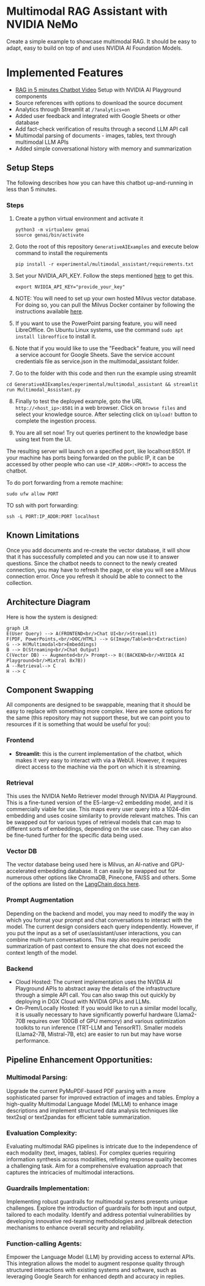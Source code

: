# Multimodal RAG Assistant with NVIDIA NeMo
Create a simple example to showcase multimodal RAG. It should be easy to adapt, easy to build on top of and uses NVIDIA AI Foundation Models.

# Implemented Features
- [RAG in 5 minutes Chatbot Video](https://youtu.be/N_OOfkEWcOk) Setup with NVIDIA AI Playground components
- Source references with options to download the source document
- Analytics through Streamlit at ```/?analytics=on```
- Added user feedback and integrated with Google Sheets or other database
- Add fact-check verification of results through a second LLM API call
- Multimodal parsing of documents - images, tables, text through multimodal LLM APIs
- Added simple conversational history with memory and summarization

## Setup Steps

The following describes how you can have this chatbot up-and-running in less than 5 minutes.

### Steps
1. Create a python virtual environment and activate it
   ```
   python3 -m virtualenv genai
   source genai/bin/activate
   ```

2. Goto the root of this repository `GenerativeAIExamples` and execute below command to install the requirements
   ```
   pip install -r experimental/multimodal_assistant/requirements.txt
   ```

3. Set your NVIDIA_API_KEY. Follow the steps mentioned [here](../../docs/ai-foundation-models.md#get-an-api-key-for-the-mixtral-8x7b-instruct-api-endpoint) to get this.
   ```
   export NVIDIA_API_KEY="provide_your_key"
   ```

4. NOTE: You will need to set up your own hosted Milvus vector database. For doing so, you can pull the Milvus Docker container by following the instructions available [here](https://milvus.io/docs/install_standalone-docker.md#Install-Milvus-standalone-using-Docker-Compose).

5. If you want to use the PowerPoint parsing feature, you will need LibreOffice. On Ubuntu Linux systems, use the command ```sudo apt install libreoffice``` to install it.

6. Note that if you would like to use the "Feedback" feature, you will need a service account for Google Sheets. Save the service account credentials file as service.json in the multimodal_assistant folder.

7. Go to the folder with this code and then run the example using streamlit
```
cd GenerativeAIExamples/experimental/multimodal_assistant && streamlit run Multimodal_Assistant.py
```

8. Finally to test the deployed example, goto the URL `http://<host_ip>:8501` in a web browser. Click on `browse files` and select your knowledge source. After selecting click on `Upload!` button to complete the ingestion process.

9. You are all set now! Try out queries pertinent to the knowledge base using text from the UI.

The resulting server will launch on a specified port, like localhost:8501. If your machine has ports being forwarded on the public IP, it can be accessed by other people who can use `<IP_ADDR>:<PORT>` to access the chatbot.

To do port forwarding from a remote machine:
```
sudo ufw allow PORT
```

TO ssh with port forwarding:
```
ssh -L PORT:IP_ADDR:PORT localhost
```

## Known Limitations

Once you add documents and re-create the vector database, it will show that it has successfully completed and you can now use it to answer questions. Since the chatbot needs to connect to the newly created connection, you may have to refresh the page, or else you will see a Milvus connection error. Once you refresh it should be able to connect to the collection.

## Architecture Diagram

Here is how the system is designed:

```mermaid
graph LR
E(User Query) --> A(FRONTEND<br/>Chat UI<br/>Streamlit)
F(PDF, PowerPoints,<br/>DOC/HTML) --> G(Image/Table<br>Extraction)
G --> H(Multimodal<br>Embeddings)
B --> D(Streaming<br/>Chat Output)
C(Vector DB) -- Augmented<br/> Prompt--> B((BACKEND<br/>NVIDIA AI Playground<br/>Mixtral 8x7B))
A --Retrieval--> C
H --> C
```

## Component Swapping

All components are designed to be swappable, meaning that it should be easy to replace with something more complex. Here are some options for the same (this repository may not support these, but we can point you to resources if it is something that would be useful for you):

### Frontend
- **Streamlit:** this is the current implementation of the chatbot, which makes it very easy to interact with via a WebUI. However, it requires direct access to the machine via the port on which it is streaming.

### Retrieval
This uses the NVIDIA NeMo Retriever model through NVIDIA AI Playground. This is a fine-tuned version of the E5-large-v2 embedding model, and it is commercially viable for use. This maps every user query into a 1024-dim embedding and uses cosine similarity to provide relevant matches. This can be swapped out for various types of retrieval models that can map to different sorts of embeddings, depending on the use case. They can also be fine-tuned further for the specific data being used.

### Vector DB
The vector database being used here is Milvus, an AI-native and GPU-accelerated embedding database. It can easily be swapped out for numerous other options like ChromaDB, Pinecone, FAISS and others. Some of the options are listed on the [LangChain docs here](https://python.langchain.com/docs/integrations/vectorstores/).

### Prompt Augmentation
Depending on the backend and model, you may need to modify the way in which you format your prompt and chat conversations to interact with the model. The current design considers each query independently. However, if you put the input as a set of user/assistant/user interactions, you can combine multi-turn conversations. This may also require periodic summarization of past context to ensure the chat does not exceed the context length of the model.

### Backend
- Cloud Hosted: The current implementation uses the NVIDIA AI Playground APIs to abstract away the details of the infrastructure through a simple API call. You can also swap this out quickly by deploying in DGX Cloud with NVIDIA GPUs and LLMs.
- On-Prem/Locally Hosted: If you would like to run a similar model locally, it is usually necessary to have significantly powerful hardware (Llama2-70B requires over 100GB of GPU memory) and various optimization toolkits to run inference (TRT-LLM and TensorRT). Smaller models (Llama2-7B, Mistral-7B, etc) are easier to run but may have worse performance.

## Pipeline Enhancement Opportunities:

### Multimodal Parsing:
Upgrade the current PyMuPDF-based PDF parsing with a more sophisticated parser for improved extraction of images and tables. Employ a high-quality Multimodal Language Model (MLLM) to enhance image descriptions and implement structured data analysis techniques like text2sql or text2pandas for efficient table summarization.

### Evaluation Complexity:
Evaluating multimodal RAG pipelines is intricate due to the independence of each modality (text, images, tables). For complex queries requiring information synthesis across modalities, refining response quality becomes a challenging task. Aim for a comprehensive evaluation approach that captures the intricacies of multimodal interactions.

### Guardrails Implementation:
Implementing robust guardrails for multimodal systems presents unique challenges. Explore the introduction of guardrails for both input and output, tailored to each modality. Identify and address potential vulnerabilities by developing innovative red-teaming methodologies and jailbreak detection mechanisms to enhance overall security and reliability.

### Function-calling Agents:
Empower the Language Model (LLM) by providing access to external APIs. This integration allows the model to augment response quality through structured interactions with existing systems and software, such as leveraging Google Search for enhanced depth and accuracy in replies.

